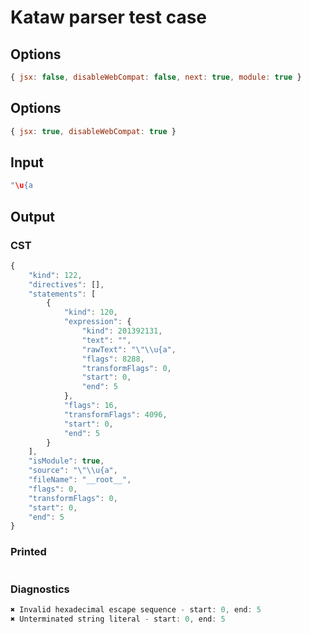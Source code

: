 # Kataw parser test case

## Options

`````js
{ jsx: false, disableWebCompat: false, next: true, module: true }
`````

## Options

`````js
{ jsx: true, disableWebCompat: true }
`````

## Input

`````js
"\u{a
`````

## Output

### CST

```javascript
{
    "kind": 122,
    "directives": [],
    "statements": [
        {
            "kind": 120,
            "expression": {
                "kind": 201392131,
                "text": "",
                "rawText": "\"\\u{a",
                "flags": 8288,
                "transformFlags": 0,
                "start": 0,
                "end": 5
            },
            "flags": 16,
            "transformFlags": 4096,
            "start": 0,
            "end": 5
        }
    ],
    "isModule": true,
    "source": "\"\\u{a",
    "fileName": "__root__",
    "flags": 0,
    "transformFlags": 0,
    "start": 0,
    "end": 5
}
```

### Printed

```javascript

```

### Diagnostics

```javascript
✖ Invalid hexadecimal escape sequence - start: 0, end: 5
✖ Unterminated string literal - start: 0, end: 5

```

